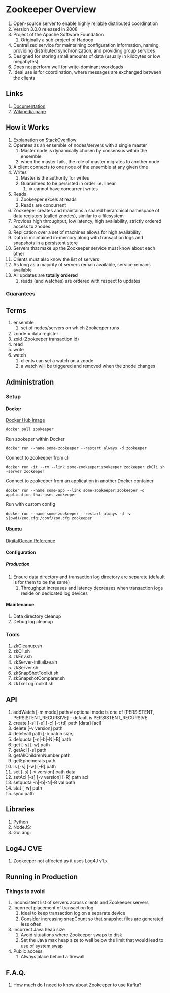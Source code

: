 # Zookeeper Overview

1. Open-source server to enable highly reliable distributed coordination
1. Version 3.0.0 released in 2008
1. Project of the Apache Software Foundation
   1. Originally a sub-project of Hadoop
1. Centralized service for maintaining configuration information, naming, providing distributed synchronization, and providing group services
1. Designed for storing small amounts of data (usually in kilobytes or low megabytes)
1. Does not perform well for write-dominant workloads
1. Ideal use is for coordination, where messages are exchanged between the clients

## Links

1. [Documentation](https://zookeeper.apache.org/doc/current/index.html)
1. [Wikipedia page](https://en.wikipedia.org/wiki/Apache_ZooKeeper)

## How it Works

1. [Explanation on StackOverflow](https://stackoverflow.com/questions/tagged/apache-zookeeper)
1. Operates as an ensemble of nodes/servers with a single master
   1. Master node is dynamically chosen by consensus within the ensemble
   1. when the master fails, the role of master migrates to another node
1. A client connects to one node of the ensemble at any given time
1. Writes
   1. Master is the authority for writes
   1. Guaranteed to be persisted in order i.e. linear
      1. => cannot have concurrent writes
1. Reads
   1. Zookeeper excels at reads
   1. Reads are concurrent
1. Zookeeper creates and maintains a shared hierarchical namespace of data registers (called znodes), similar to a filesystem
1. Provides high throughput, low latency, high availability, strictly ordered access to znodes
1. Replication over a set of machines allows for high availability
1. Data is maintained in-memory along with transaction logs and snapshots in a persistent store
1. Servers that make up the Zookeeper service must know about each other
1. Clients must also know the list of servers
1. As long as a majority of servers remain available, service remains available
1. All updates are **totally ordered**
   1. reads (and watches) are ordered with respect to updates

### Guarantees

## Terms

1. ensemble
   1. set of nodes/servers on which Zookeeper runs
1. znode = data register
1. zxid (Zookeeper transaction id)
1. read
1. write
1. watch
   1. clients can set a watch on a znode
   1. a watch will be triggered and removed when the znode changes

## Administration

### Setup

#### Docker

[Docker Hub Image](https://hub.docker.com/_/zookeeper)

```shell
docker pull zookeeper
```

Run zookeper within Docker

```shell
docker run --name some-zookeeper --restart always -d zookeeper
```

Connect to zookeeper from cli

```shell
docker run -it --rm --link some-zookeeper:zookeeper zookeeper zkCli.sh -server zookeeper
```

Connect to zookeeper from an application in another Docker container

```shell
docker run --name some-app --link some-zookeeper:zookeeper -d application-that-uses-zookeeper
```

Run with custom config

```shell
docker run --name some-zookeeper --restart always -d -v $(pwd)/zoo.cfg:/conf/zoo.cfg zookeeper
```

#### Ubuntu

[DigitalOcean Reference](https://www.digitalocean.com/community/tutorials/how-to-install-and-configure-an-apache-zookeeper-cluster-on-ubuntu-18-04)

#### Configuration

##### Production

1. Ensure data directory and transaction log directory are separate (default is for them to be the same)
   1. Throughput increases and latency decreases when transaction logs reside on dedicated log devices

#### Maintenance

1. Data directory cleanup
1. Debug log cleanup

### Tools

1. zkCleanup.sh
1. zkCli.sh
1. zkEnv.sh
1. zkServer-initialize.sh
1. zkServer.sh
1. zkSnapShotToolkit.sh
1. zkSnapshotComparer.sh
1. zkTxnLogToolkit.sh

## API

1. addWatch [-m mode] path # optional mode is one of [PERSISTENT, PERSISTENT_RECURSIVE] - default is PERSISTENT_RECURSIVE
1. create [-s] [-e] [-c] [-t ttl] path [data] [acl]
1. delete [-v version] path
1. deleteall path [-b batch size]
1. delquota [-n|-b|-N|-B] path
1. get [-s] [-w] path
1. getAcl [-s] path
1. getAllChildrenNumber path
1. getEphemerals path
1. ls [-s] [-w] [-R] path
1. set [-s] [-v version] path data
1. setAcl [-s] [-v version] [-R] path acl
1. setquota -n|-b|-N|-B val path
1. stat [-w] path
1. sync path

## Libraries

1. [Python](https://kazoo.readthedocs.io/en/latest/)
1. NodeJS:
1. GoLang:

## Log4J CVE

1. Zookeeper not affected as it uses Log4J v1.x

## Running in Production

### Things to avoid

1. Inconsistent list of servers across clients and Zookeeper servers
1. Incorrect placement of transaction log
   1. Ideal to keep transaction log on a separate device
   1. Consider increasing snapCount so that snapshot files are generated less often
1. Incorrect Java heap size
   1. Avoid situations where Zookeeper swaps to disk
   1. Set the Java max heap size to well below the limit that would lead to use of system swap
1. Public access
   1. Always place behind a firewall

## F.A.Q.

1. How much do I need to know about Zookeeper to use Kafka?
